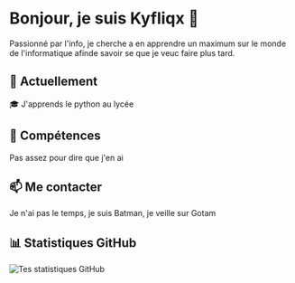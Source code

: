 # Bonjour, je suis Kyfliqx 👋

Passionné par l'info, je cherche a en apprendre un maximum sur le monde de l'informatique afinde savoir se que je veuc faire plus tard.

## 🌱 Actuellement

🎓 J'apprends le python au lycée 

## 💼 Compétences

Pas assez pour dire que j'en ai 

## 📫 Me contacter

Je n'ai pas le temps, je suis Batman, je veille sur Gotam




## 📊 Statistiques GitHub

![Tes statistiques GitHub](https://github-readme-stats.vercel.app/api?username=TonNomUtilisateurGitHub&show_icons=true&theme=radical)

